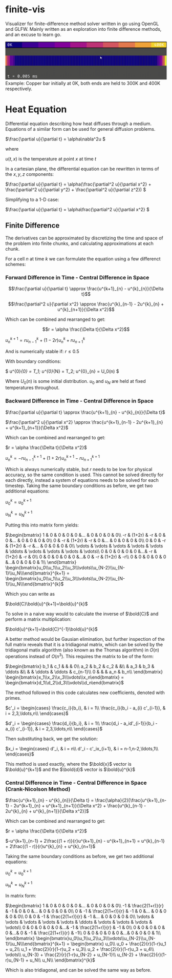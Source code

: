 # finite-vis
Visualizer for finite-difference method solver written in go using OpenGL and GLFW. Mainly written as an exploration into finite difference methods, and an excuse to learn go.

![Alt text](docs/heat_bar.gif?raw=true)
Example: Copper bar initially at 0K, both ends are held to 300K and 400K respectively.

# Heat Equation
Differential equation describing how heat diffuses through a medium. Equations of a similar form can be used for general diffusion problems.

$\frac{\partial u}{\partial t} = \alpha\nabla^2u $

where

$u(t, x)$ is the temperature at point $x$ at time $t$

In a cartesian plane, the differential equation can be rewritten in terms of the $x, y, z$ components:

$\frac{\partial u}{\partial t} = \alpha(\frac{\partial^2 u}{\partial x^2} + \frac{\partial^2 u}{\partial y^2} + \frac{\partial^2 u}{\partial z^2}) $

Simplifying to a 1-D case:

$\frac{\partial u}{\partial t} = \alpha\frac{\partial^2 u}{\partial x^2} $

## Finite Difference

The derivatives can be approximated by discretizing the time and space of the problem into finite chunks, and calculating approximations at each chunk.

For a cell $n$ at time $k$ we can formulate the equation using a few differenct schemes:

### Forward Difference in Time - Central Difference in Space

$$\frac{\partial u}{\partial t} \approx \frac{u^{k+1}_{n} - u^{k}_{n}}{\Delta t}$$

$$\frac{\partial^2 u}{\partial x^2} \approx \frac{u^{k}_{n-1} - 2u^{k}_{n} + u^{k}_{n+1}}{\Delta x^2}$$

Which can be combined and rearranged to get:

$$r = \alpha \frac{\Delta t}{\Delta x^2}$$

$u^{k+1}_{n} = ru^{k}_{n-1} + (1 - 2r)u^{k}_{n} + ru^{k}_{n+1}$

And is numerically stable if: $r \le 0.5$

With boundary conditions:

$ u^{0}_{0} = T_1; u^{0}_{N} = T_2; u^{0}_{n} = U_0(n) $

Where $U_0(n)$ is some initial distribution.
$u_0$ and $u_N$ are held at fixed temperatures throughout.

### Backward Difference in Time - Central Difference in Space
$\frac{\partial u}{\partial t} \approx \frac{u^{k+1}_{n} - u^{k}_{n}}{\Delta t}$

$\frac{\partial^2 u}{\partial x^2} \approx \frac{u^{k+1}_{n-1} - 2u^{k+1}_{n} + u^{k+1}_{n+1}}{\Delta x^2}$

Which can be combined and rearranged to get:

$r = \alpha \frac{\Delta t}{\Delta x^2}$

$u^{k}_{n} = -ru^{k+1}_{n-1} + (1 + 2r)u^{k+1}_{n} - ru^{k+1}_{n+1}$

Which is always numerically stable, but $r$ needs to be low for physical accuracy, so the same condition is used.
This cannot be solved directly for each directly, instead a system of equations needs to be solved for each timestep.
Taking the same boundary conditions as before, we get two additional equations:

$u^k_0 = u^{k+1}_0$ 

$u^k_N = u^{k+1}_N$ 

Putting this into matrix form yields:

$\begin{bmatrix}
1 & 0 & 0 & 0 & 0 &... & 0 & 0 & 0 & 0\\
-r & (1+2r) & -r & 0 & 0 &... & 0 & 0 & 0 & 0\\
0 & -r & (1+2r) & -r & 0 &... & 0 & 0 & 0 & 0\\
0 & 0 & -r & (1+2r) & -r &... & 0 & 0 & 0 & 0\\
\vdots & \vdots & \vdots & \vdots & \vdots & \ddots & \vdots & \vdots & \vdots & \vdots\\
 0 & 0 & 0 & 0 & 0 &...& -r & (1+2r) & -r & 0\\
 0 & 0 & 0 & 0 & 0 &...& 0 & -r & (1+2r) & -r\\
 0 & 0 & 0 & 0 & 0 &...& 0 & 0 & 0 & 1\\
\end{bmatrix}
\begin{bmatrix}u_0\\u_1\\u_2\\u_3\\\vdots\\u_{N-2}\\u_{N-1}\\u_N\\\end{bmatrix}^{k+1} = 
\begin{bmatrix}u_0\\u_1\\u_2\\u_3\\\vdots\\u_{N-2}\\u_{N-1}\\u_N\\\end{bmatrix}^{k}$

Which you can write as 

$\bold{C}\bold{u}^{k+1}=\bold{u}^{k}$

To solve in a naive way would to calculate the inverse of $\bold{C}$ and perform a matrix multiplication:

$\bold{u}^{k+1}=\bold{C}^{-1}\bold{u}^{k}$

A better method would be Gausian elimination, but further inspection of the full matrix reveals that it is a tridiagonal matrix, which can be solved by the tridiagonal matix algorithm (also known as the Thomas algorithm) in $O(n)$ operations instead of $O(n^3)$. This requires the matrix to be of the form:

$\begin{bmatrix}
b_1 & c_1 & & & 0\\
a_2 & b_2 & c_2 & &\\
& a_3 & b_3 & \ddots &\\
& & \ddots & \ddots & c_{n-1}\\
0 & & & a_n & b_n\\
\end{bmatrix}
\begin{bmatrix}x_1\\x_2\\x_3\\\vdots\\x_n\end{bmatrix} = 
\begin{bmatrix}d_1\\d_2\\d_3\\\vdots\\d_n\end{bmatrix}$

The method followed in this code calculates new coefficients, denoted with primes.

$c'_i = 
    \begin{cases}
        \frac{c_i}{b_i}, & i = 1\\
        \frac{c_i}{b_i - a_{i} c'_{i-1}}, & i = 2,3,\ldots,n\\
    \end{cases}$

$d'_i = 
    \begin{cases}
        \frac{d_i}{b_i}, & i = 1\\
        \frac{d_i - a_id'_{i-1}}{b_i - a_{i} c'_{i-1}}, & i = 2,3,\ldots,n\\
    \end{cases}$

Then substituting back, we get the solution:

$x_i = 
    \begin{cases}
        d'_i, & i = n\\
        d'_i - c'_ix_{i+1}, & i = n-1,n-2,\ldots,1\\
    \end{cases}$

This method is used exactly, where the $\bold{x}$ vector is $\bold{u}^{k+1}$ and the $\bold{d}$ vector is $\bold{u}^{k}$


### Central Difference in Time - Central Difference in Space (Crank-Nicolson Method)
$\frac{u^{k+1}_{n} - u^{k}_{n}}{\Delta t} = \frac{\alpha}{2}[\frac{u^{k+1}_{n-1} - 2u^{k+1}_{n} + u^{k+1}_{n+1}}{\Delta x^2} + \frac{u^{k}_{n-1} - 2u^{k}_{n} + u^{k}_{n+1}}{\Delta x^2}]$

Which can be combined and rearranged to get:

$r = \alpha \frac{\Delta t}{\Delta x^2}$

$-u^{k+1}_{n-1} + 2\frac{(1 + r)}{r}u^{k+1}_{n} - u^{k+1}_{n+1} = u^{k}_{n-1} + 2\frac{(1 - r)}{r}u^{k}_{n} + u^{k}_{n+1}$

Taking the same boundary conditions as before, we get two additional equations:

$u^k_0 = u^{k+1}_0$ 

$u^k_N = u^{k+1}_N$ 

In matrix form:

$\begin{bmatrix}
1 & 0 & 0 & 0 & 0 &... & 0 & 0 & 0 & 0\\
-1 & \frac{2(1+r)}{r} & -1 & 0 & 0 &... & 0 & 0 & 0 & 0\\
0 & -1 & \frac{2(1+r)}{r} & -1 & 0 &... & 0 & 0 & 0 & 0\\
0 & 0 & -1 & \frac{2(1+r)}{r} & -1 &... & 0 & 0 & 0 & 0\\
\vdots & \vdots & \vdots & \vdots & \vdots & \ddots & \vdots & \vdots & \vdots & \vdots\\
 0 & 0 & 0 & 0 & 0 &...& -1 & \frac{2(1+r)}{r} & -1 & 0\\
 0 & 0 & 0 & 0 & 0 &...& 0 & -1 & \frac{2(1+r)}{r} & -1\\
 0 & 0 & 0 & 0 & 0 &...& 0 & 0 & 0 & 1\\
\end{bmatrix}
\begin{bmatrix}u_0\\u_1\\u_2\\u_3\\\vdots\\u_{N-2}\\u_{N-1}\\u_N\\\end{bmatrix}^{k+1} = 
\begin{bmatrix}
    u_0\\
    u_0 + \frac{2}{r}(1-r)u_1 + u_2\\
    u_1 + \frac{2}{r}(1-r)u_2 + u_3\\
    u_2 + \frac{2}{r}(1-r)u_3 + u_4\\
    \vdots\\
    u_{N-3} + \frac{2}{r}(1-r)u_{N-2} + u_{N-1}\\
    u_{N-2} + \frac{2}{r}(1-r)u_{N-1} + u_N\\
    u_N\\
\end{bmatrix}^{k}$

Which is also tridiagonal, and can be solved the same way as before.